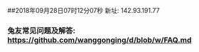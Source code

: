 ##2018年09月28日07时12分07秒 新址: 142.93.191.77
### 兔友常见问题及解答: https://github.com/wanggonging/d/blob/w/FAQ.md
